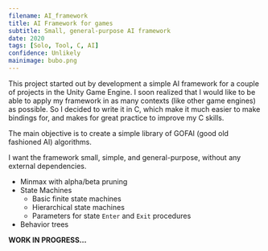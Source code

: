 ```yaml
---
filename: AI_framework
title: AI Framework for games
subtitle: Small, general-purpose AI framework
date: 2020
tags: [Solo, Tool, C, AI]
confidence: Unlikely
mainimage: bubo.png
---
```


This project started out by development a simple AI framework for a couple of projects in the Unity Game Engine. I soon realized that I would like to be able to apply my framework in as many contexts (like other game engines) as possible. So I decided to write it in C, which make it much easier to make bindings for, and makes for great practice to improve my C skills.

The main objective is to create a simple library of GOFAI (good old fashioned AI) algorithms. 

I want the framework small, simple, and general-purpose, without any external dependencies.

- Minmax with alpha/beta pruning
- State Machines
	- Basic finite state machines
	- Hierarchical state machines
	- Parameters for state `Enter` and `Exit` procedures
- Behavior trees

**WORK IN PROGRESS...**
